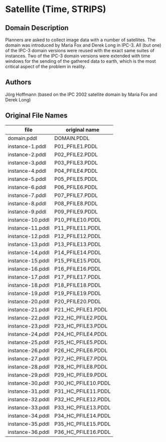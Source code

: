 # Satellite (Time, STRIPS)

## Domain Description

Planners are asked to collect image data with a number of satellites.
The domain was introduced by Maria Fox and Derek Long in IPC-3.
All (but one) of the IPC-3 domain versions were reused with the exact same suites of instances.
Two of the IPC-3 domain versions were extended with time windows for the sending of the gathered data to earth, which is the most critical aspect of the problem in reality.

## Authors

Jörg Hoffmann (based on the IPC 2002 satellite domain by Maria Fox and Derek Long)

## Original File Names

| file             | original name       |
|------------------|---------------------|
| domain.pddl      | DOMAIN.PDDL         |
| instance-1.pddl  | P01_PFILE1.PDDL     |
| instance-2.pddl  | P02_PFILE2.PDDL     |
| instance-3.pddl  | P03_PFILE3.PDDL     |
| instance-4.pddl  | P04_PFILE4.PDDL     |
| instance-5.pddl  | P05_PFILE5.PDDL     |
| instance-6.pddl  | P06_PFILE6.PDDL     |
| instance-7.pddl  | P07_PFILE7.PDDL     |
| instance-8.pddl  | P08_PFILE8.PDDL     |
| instance-9.pddl  | P09_PFILE9.PDDL     |
| instance-10.pddl | P10_PFILE10.PDDL    |
| instance-11.pddl | P11_PFILE11.PDDL    |
| instance-12.pddl | P12_PFILE12.PDDL    |
| instance-13.pddl | P13_PFILE13.PDDL    |
| instance-14.pddl | P14_PFILE14.PDDL    |
| instance-15.pddl | P15_PFILE15.PDDL    |
| instance-16.pddl | P16_PFILE16.PDDL    |
| instance-17.pddl | P17_PFILE17.PDDL    |
| instance-18.pddl | P18_PFILE18.PDDL    |
| instance-19.pddl | P19_PFILE19.PDDL    |
| instance-20.pddl | P20_PFILE20.PDDL    |
| instance-21.pddl | P21_HC_PFILE1.PDDL  |
| instance-22.pddl | P22_HC_PFILE2.PDDL  |
| instance-23.pddl | P23_HC_PFILE3.PDDL  |
| instance-24.pddl | P24_HC_PFILE4.PDDL  |
| instance-25.pddl | P25_HC_PFILE5.PDDL  |
| instance-26.pddl | P26_HC_PFILE6.PDDL  |
| instance-27.pddl | P27_HC_PFILE7.PDDL  |
| instance-28.pddl | P28_HC_PFILE8.PDDL  |
| instance-29.pddl | P29_HC_PFILE9.PDDL  |
| instance-30.pddl | P30_HC_PFILE10.PDDL |
| instance-31.pddl | P31_HC_PFILE11.PDDL |
| instance-32.pddl | P32_HC_PFILE12.PDDL |
| instance-33.pddl | P33_HC_PFILE13.PDDL |
| instance-34.pddl | P34_HC_PFILE14.PDDL |
| instance-35.pddl | P35_HC_PFILE15.PDDL |
| instance-36.pddl | P36_HC_PFILE16.PDDL |
